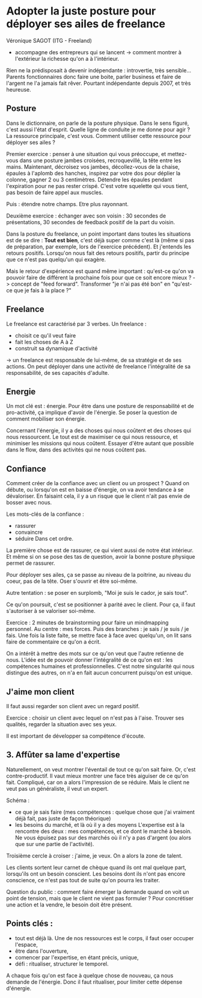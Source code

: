 # Adopter la juste posture pour déployer ses ailes de freelance

Véronique SAGOT (ITG - Freeland)

- accompagne des entrepreurs qui se lancent -> comment montrer à l'extérieur la richesse qu'on a à l'intérieur.

Rien ne la prédisposait à devenir indépendante : introvertie, très sensible... Parents fonctionnaires donc faire une boite, parler business et faire de l'argent ne l'a jamais fait rêver. Pourtant indépendante depuis 2007, et très heureuse.


## Posture

Dans le dictionnaire, on parle de la posture physique. Dans le sens figuré, c'est aussi l'état d'esprit. Quelle ligne de conduite je me donne pour agir ?
La ressource principale, c'est vous. Comment utiliser cette ressource pour déployer ses ailes ?


Premier exercice : penser à une situation qui vous préoccupe, et mettez-vous dans une posture jambes croisées, recroquevillé, la tête entre les mains.
Maintenant, décroisez vos jambes, décollez-vous de la chaise, épaules à l'aplomb des hanches, inspirez par votre dos pour déplier la colonne, gagner 2 ou 3 centimètres. Détendre les épaules pendant l'expiration pour ne pas rester crispé. C'est votre squelette qui vous tient, pas besoin de faire appel aux muscles.

Puis : étendre notre champs. Etre plus rayonnant.

Deuxième exercice : échanger avec son voisin : 30 secondes de présentations, 30 secondes de feedback positif de la part du voisin.

Dans la posture du freelance, un point important dans toutes les situations est de se dire : **Tout est bien**, c'est déjà super comme c'est là (même si pas de préparation, par exemple, lors de l'exercice précédent). Et j'entends les retours positifs. Lorsqu'on nous fait des retours positifs, partir du principe que ce n'est pas quelqu'un qui exagère.

Mais le retour d'expérience est quand même important : qu'est-ce qu'on va pouvoir faire de différent la prochaine fois pour que ce soit encore mieux ?
-> concept de "feed forward". Transformer "je n'ai pas été bon" en "qu'est-ce que je fais à la place ?"


## Freelance

Le freelance est caractérisé par 3 verbes. Un freelance :
- choisit ce qu'il veut faire
- fait les choses de A à Z
- construit sa dynamique d'activité

-> un freelance est responsable de lui-même, de sa stratégie et de ses actions. On peut déployer dans une activité de freelance l'intégralité de sa responsabilité, de ses capacités d'adulte.

## Energie

Un mot clé est : énergie. Pour être dans une posture de responsabilité et de pro-activité, ça implique d'avoir de l'énergie. Se poser la question de comment mobiliser son énergie.

Concernant l'énergie, il y a des choses qui nous coûtent et des choses qui nous ressourcent. Le tout est de maximiser ce qui nous ressource, et minimiser les missions qui nous coûtent. Essayer d'être autant que possible dans le flow, dans des activités qui ne nous coûtent pas.


## Confiance

Comment créer de la confiance avec un client ou un prospect ? Quand on débute, ou lorsqu'on est en baisse d'énergie, on va avoir tendance à se dévaloriser. En faisaint cela, il y a un risque que le client n'ait pas envie de bosser avec nous.

Les mots-clés de la confiance :
- rassurer
- convaincre
- séduire
Dans cet ordre.

La première chose est de rassurer, ce qui vient aussi de notre état intérieur. Et même si on se pose des tas de question, avoir la bonne posture physique permet de rassurer.

Pour déployer ses ailes, ça se passe au niveau de la poitrine, au niveau du coeur, pas de la tête. Oser s'ouvrir et être soi-même.

Autre tentation : se poser en surplomb, "Moi je suis le cador, je sais tout".

Ce qu'on poursuit, c'est se positionner à parité avec le client. Pour ça, il faut s'autoriser à se valoriser soi-même.

Exercice : 2 minutes de brainstorming pour faire un mindmapping personnel. Au centre : mes forces. Puis des branches : je sais / je suis / je fais.
Une fois la liste faite, se mettre face à face avec quelqu'un, on lit sans faire de commentaire ce qu'on a écrit.

On a intérêt à mettre des mots sur ce qu'on veut que l'autre retienne de nous. L'idée est de pouvoir donner l'intégralité de ce qu'on est : les compétences humaines et professionnelles. C'est notre singularité qui nous distingue des autres, on n'a en fait aucun concurrent puisqu'on est unique.

## J'aime mon client

Il faut aussi regarder son client avec un regard positif.

Exercice : choisir un client avec lequel on n'est pas à l'aise. Trouver ses qualités, regarder la situation avec ses yeux.

Il est important de développer sa compétence d'écoute.

## 3. Affûter sa lame d'expertise

Naturellement, on veut montrer l'éventail de tout ce qu'on sait faire. Or, c'est contre-productif. Il vaut mieux montrer une face très aiguiser de ce qu'on fait. Compliqué, car on a alors l'impression de se réduire. Mais le client ne veut pas un généraliste, il veut un expert.

Schéma :
- ce que je sais faire (mes compétences : quelque chose que j'ai vraiment déjà fait, pas juste de façon théorique)
- les besoins du marché, et là où il y a des moyens
L'expertise est à la rencontre des deux :  mes compétences, et ce dont le marché à besoin.
Ne vous épuisez pas sur des marchés où il n'y a pas d'argent (ou alors que sur une partie de l'activité).

Troisième cercle à croiser : j'aime, je veux.
On a alors la zone de talent.

Les clients sortent leur carnet de chèque quand ils ont mal quelque part, lorsqu'ils ont un besoin conscient. Les besoins dont ils n'ont pas encore conscience, ce n'est pas tout de suite qu'on pourra les traiter.

Question du public : comment faire émerger la demande quand on voit un point de tension, mais que le client ne vient pas formuler ?
Pour concrétiser une action et la vendre, le besoin doit être présent.

## Points clés :
- tout est déjà là. Une de nos ressources est le corps, il faut oser occuper l'espace,
- être dans l'ouverture,
- comencer par l'expertise, en étant précis, unique,
- défi : ritualiser, structurer le temporel.

A chaque fois qu'on est face à quelque chose de nouveau, ça nous demande de l'énergie. Donc il faut ritualiser, pour limiter cette dépense d'énergie.
